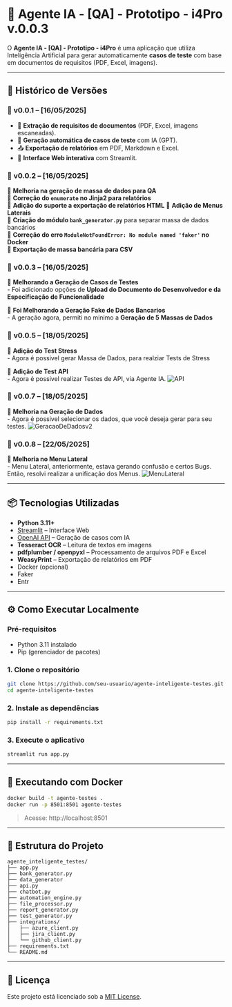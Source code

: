 # 🧪 Agente IA - [QA] - Prototipo - i4Pro v.0.0.3

O **Agente IA - [QA] - Prototipo - i4Pro** é uma aplicação que utiliza Inteligência Artificial para gerar automaticamente **casos de teste** com base em documentos de requisitos (PDF, Excel, imagens). 



---
## 📝 Histórico de Versões

### 📌 **v0.0.1 – [16/05/2025]**
- 📄 **Extração de requisitos de documentos** (PDF, Excel, imagens escaneadas).
- 🤖 **Geração automática de casos de teste** com IA (GPT).
- 📤 **Exportação de relatórios** em PDF, Markdown e Excel.
- 💬 **Interface Web interativa** com Streamlit.


### 📌 **v0.0.2 – [16/05/2025]**
🔹 **Melhoria na geração de massa de dados para QA**  
🔹 **Correção do `enumerate` no Jinja2 para relatórios**  
🔹 **Adição do suporte a exportação de relatórios HTML** 
🔹 **Adição de Menus Laterais**  
🔹 **Criação do módulo `bank_generator.py`** para separar massa de dados bancários  
🔹 **Correção do erro `ModuleNotFoundError: No module named 'faker'` no Docker**  
🔹 **Exportação de massa bancária para CSV**


### 📌 **v0.0.3 – [16/05/2025]**
🔹 **Melhorando a Geração de Casos de Testes** <br>
      - Foi adicionado opções de **Upload do Documento do Desenvolvedor e da Especificação de Funcionalidade**


🔹 **Foi Melhorando a Geração Fake de Dados Bancarios** <br>
      - A geração agora, permiti no minimo a **Geração de 5 Massas de Dados**  


### 📌 **v0.0.5 – [18/05/2025]**
🔹 **Adição do Test Stress** <br>
      - Agora é possivel gerar Massa de Dados, para realziar Tests de Stress

🔹 **Adição de Test API** <br>
      - Agora é possivel realizar Testes de API, via Agente IA. 
      ![API](https://media3.giphy.com/media/v1.Y2lkPTc5MGI3NjExcWJyeXV0MzcxeWJvZm5tOTVoaGNyazM4Mmh6Z3duOTV0em1xMzdsNSZlcD12MV9pbnRlcm5hbF9naWZfYnlfaWQmY3Q9Zw/44okQTpfZAlr2ilEgg/giphy.gif)

### 📌 **v0.0.7 – [18/05/2025]**
🔹 **Melhoria na Geração de Dados** <br>
      - Agora é possivel selecionar os dados, que você deseja gerar para seu testes.
      ![GeracaoDeDadosv2](https://media0.giphy.com/media/v1.Y2lkPTc5MGI3NjExcmZlaXc0Y2p2cnl6ajQxd25jamQ5eGpuNjF1b3F6YnBnZWM0a2NqcCZlcD12MV9pbnRlcm5hbF9naWZfYnlfaWQmY3Q9Zw/3hoCVPt9QQyE7TG9tB/giphy.gif)

### 📌 **v0.0.8 – [22/05/2025]**
🔹 **Melhoria no Menu Lateral** <br>
      - Menu Lateral, anteriormente, estava gerando confusão e certos Bugs. Então, resolvi realizar a unificação dos Menus.
      ![MenuLateral]()


---

## 📦 Tecnologias Utilizadas

- **Python 3.11+**
- [Streamlit](https://streamlit.io) – Interface Web
- [OpenAI API](https://platform.openai.com) – Geração de casos com IA
- **Tesseract OCR** – Leitura de textos em imagens
- **pdfplumber / openpyxl** – Processamento de arquivos PDF e Excel
- **WeasyPrint** – Exportação de relatórios em PDF
- Docker (opcional)
- Faker
- Entr

---

## ⚙️ Como Executar Localmente

### Pré-requisitos

- Python 3.11 instalado
- Pip (gerenciador de pacotes)

### 1. Clone o repositório

```bash
git clone https://github.com/seu-usuario/agente-inteligente-testes.git
cd agente-inteligente-testes
```

### 2. Instale as dependências

```bash
pip install -r requirements.txt
```

### 3. Execute o aplicativo

```bash
streamlit run app.py
```

---

## 🐳 Executando com Docker

```bash
docker build -t agente-testes .
docker run -p 8501:8501 agente-testes
```

> Acesse: http://localhost:8501

---

## 📁 Estrutura do Projeto

```
agente_inteligente_testes/
├── app.py
├── bank_generator.py
├── data_generator
├── api.py
├── chatbot.py
├── automation_engine.py
├── file_processor.py
├── report_generator.py
├── test_generator.py
├── integrations/
│   ├── azure_client.py
│   ├── jira_client.py
│   └── github_client.py
├── requirements.txt
└── README.md
```

---

## 📜 Licença

Este projeto está licenciado sob a [MIT License](LICENSE).
